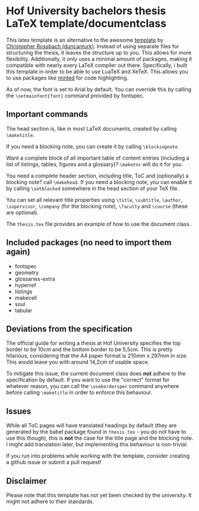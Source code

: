 # Hof University bachelors thesis LaTeX template/documentclass

This latex template is an alternative to the awesome [template](https://github.com/duncanturk/haw-hof-bachelor-latex) by [Christopher Rossbach (duncanturk)](https://github.com/duncanturk). Instead of using separate files for structuring the thesis, it leaves the structure up to you. This allows for more flexibility. Additionally, it only uses a minimal amount of packages, making it compatible with nearly every LaTeX compiler out there. Specifically, i built this template in order to be able to use LuaTeX and XeTeX. This allows you to use packages like [minted](https://ctan.org/pkg/minted) for code highlighting.

As of now, the font is set to Arial by default. You can override this by calling the  `\setmainfont{font}` command provided by fontspec.

## Important commands

The head section is, like in most LaTeX documents, created by calling `\maketitle`.

If you need a blocking note, you can create it by calling `\blockingnote`.

Want a complete block of all important table of content entries (including a list of listings, tables, figures and a glossary)? `\maketoc` will do it for you.

You need a complete header section, including title, ToC and (optionally) a blocking note? call `\makehead`. If you need a blocking note, you can enable it by calling `\setblocked` somewhere in the head section of your TeX file.

You can set all relevant title properties using `\title`, `\subtitle`, `\author`, `\supervisor`, `\company` (for the blocking note), `\faculty` and `\course` (these are optional).

The `thesis.tex` file provides an example of how to use the document class. 

## Included packages (no need to import them again)

- fontspec
- geometry
- glossaries-extra
- hyperref
- listings
- makecell
- soul
- tabular

## Deviations from the specification

The official guide for writing a thesis at Hof University specifies the top border to be 10cm and the bottom border to be 5,5cm. This is pretty hilarious, considering that the A4 paper format is 210mm x 297mm in size. This would leave you with around 14,2cm of usable space.

To mitigate this issue, the current document class does **not** adhere to the specification by default. If you want to use the "correct" format for whatever reason, you can call the `\useborderspec` command anywhere before calling `\maketitle` in order to enforce this behaviour.

## Issues

While all ToC pages will have translated headings by default (they are generated by the babel package found in `thesis.tex` - you do not have to use this though), this is **not** the case for the title page and the blocking note. I might add translation later, but implementing this behaviour is non-trivial.

If you run into problems while working with the template, consider creating a github issue or submit a pull request!

## Disclaimer

Please note that this template has not yet been checked by the university. It might not adhere to their standards. 